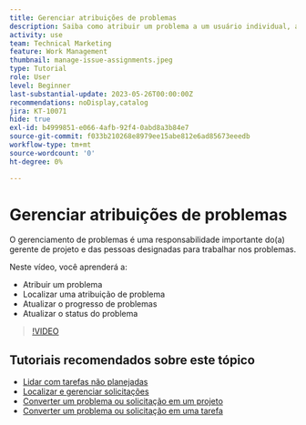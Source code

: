 ```yaml
---
title: Gerenciar atribuições de problemas
description: Saiba como atribuir um problema a um usuário individual, a vários usuários ou a uma equipe, para que o problema seja resolvido.
activity: use
team: Technical Marketing
feature: Work Management
thumbnail: manage-issue-assignments.jpeg
type: Tutorial
role: User
level: Beginner
last-substantial-update: 2023-05-26T00:00:00Z
recommendations: noDisplay,catalog
jira: KT-10071
hide: true
exl-id: b4999851-e066-4afb-92f4-0abd8a3b84e7
source-git-commit: f033b210268e8979ee15abe812e6ad85673eeedb
workflow-type: tm+mt
source-wordcount: '0'
ht-degree: 0%

---
```


# Gerenciar atribuições de problemas

O gerenciamento de problemas é uma responsabilidade importante do(a) gerente de projeto e das pessoas designadas para trabalhar nos problemas.

Neste vídeo, você aprenderá a:

* Atribuir um problema
* Localizar uma atribuição de problema
* Atualizar o progresso de problemas
* Atualizar o status do problema

>[!VIDEO](https://video.tv.adobe.com/v/3419931/?quality=12&learn=on)

## Tutoriais recomendados sobre este tópico

* [Lidar com tarefas não planejadas](/help/manage-work/issues-requests/handle-unplanned-work.md)
* [Localizar e gerenciar solicitações](/help/manage-work/issues-requests/find-requests.md)
* [Converter um problema ou solicitação em um projeto](/help/manage-work/issues-requests/create-a-project-from-a-request.md)
* [Converter um problema ou solicitação em uma tarefa](/help/manage-work/issues-requests/convert-issues-to-other-work-items.md)

